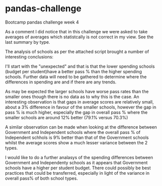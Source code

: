 # pandas-challenge
Bootcamp pandas challenge week 4

As a comment I did notice that in this challenge we were asked to take averages of averages which statistcally is not correct in my view. See the last summary by type. 

The analysis of schools as per the attached script brought a number of interesting conclusions:

I'll start with the "unexpected" and that is that the lower spending schools (budget per student)have a better pass % than the higher spending schools. Further data will need to be gathered to determine where the differences in spending are and if there are any trends.

As may be expected the larger schools have worse pass rates than the smaller ones though there is no data as to why this is the case. 
An interesting observation is that gaps in average scores are relatively small, about a 3% difference in favour of the smaller schools, however the gap in pass % is much higher, especially the gap in overall pass % where the smaller schools are around 12% better (79.1% versus 70.3%)

A similar observation can be made when looking at the difference between Government and Independent schools where the overall pass % of Independent schhols is 9% better than that of the Government schools whilst the average scores show a much lesser variance between the 2 types.

I would like to do a further analasys of the spending differences between Government and Independenty schools as it appears that Government schools have a higher per student budget. There could possibly be best practices that could be transferred, especially in light of the variance in overall pass% of both school types. 
